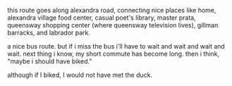 this route goes along alexandra road, connecting nice places like home, alexandra village food center, casual poet's library, master prata, queensway shopping center (where queensway television lives), gillman barracks, and labrador park. 

a nice bus route. but if i miss the bus i'll have to wait and wait and wait and wait. next thing i know, my short commute has become long. then i think, "maybe i should have biked."

although if I biked, I would not have met the duck.